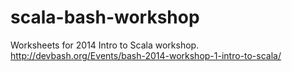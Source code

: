 scala-bash-workshop
===================

Worksheets for 2014 Intro to Scala workshop.
http://devbash.org/Events/bash-2014-workshop-1-intro-to-scala/

